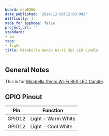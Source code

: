 ```yaml
---
board: esp8266
date_published: '2019-12-06T12:00:00Z'
difficulty: 1
made_for_esphome: false
project_url: ''
standard:
- au
tags:
- light
title: Mirabella Genio Wi-Fi SES LED Candle
---
```


## General Notes

This is for [Mirabella Genio Wi-Fi SES LED Candle](https://mirabellagenio.net.au/ses-led-candle).

## GPIO Pinout

| Pin    | Function           |
| ------ | ------------------ |
| GPIO12 | Light - Warm White |
| GPIO12 | Light - Cool White |